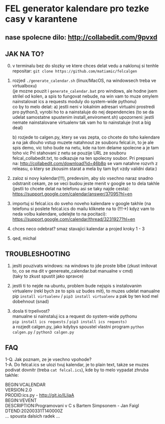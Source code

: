 # FEL generator kalendare pro tezke casy v karantene

## nase spolecne dilo: http://collabedit.com/9pvxd

## JAK NA TO?
0. v terminalu bez do slozky ve ktere chces delat vedu a naklonuj si tenhle repositar: `git clone https://github.com/matiamic/felcalgen`

1. rozjed `./generate_calendar.sh` (linux/MacOS, na windowsech treba ve virtualboxu)   
   (je mozne pouzit i `generate_calendar.bat` pro windows, ale hodne jsem strilel od kolen, a spis to fungovat nebude,
   na win vam to muze omylem nainstalovat ics a requests moduly do system-wide pythonu)  
   co by to melo delat:
   a) jestli neni v lokalnim adresari virtualni prostredi pro python3, vyrobi ho to a nainstaluje
      do nej dependencies (to se da udelat samostatne spustenim install_enviroment.sh)
      upozorneni: jestli nemate nainstalovane virtualenv tak vam ho to nainstaluje (not a big deal)

   b) rozjede to calgen.py, ktery se vas zepta, co chcete do toho kalendare a na jak dlouho
      vstup muzete natahnout ze souboru felcal.in, to je ale spis demo, vic toho bude na netu, kde na
      tom delame spolecne a je tam toho vic
      Pri stahovani z netu se pouzije URL ze souboru felcal_collabedit.txt, to odkazuje na ten spolecny soubor.
      Pri prepsani na: http://collabedit.com/download?id=46b8p se vam natahne rozvrh z releasu, o ktery se
      zkousim starat a mela by tam byt vzdy validni data:)

2. zaloz si novy kalendar(!!!), predevsim, aby slo vsechno naraz snadno odstranit cekam, ze se veci budou jeste menit
   v google se to dela takhle (jestli to chcete delat na telefonu asi se taky najde cesta):
   https://support.google.com/calendar/answer/37095?hl=en

3. importuj si felcal.ics do sveho noveho kalendare
   v google takhle (na telefonu si poslete felcal.ics do mailu kliknete na to (!!!->) kdyz vam to neda volbu kalendare, udelejte to na pocitaci):
   https://support.google.com/calendar/thread/3231927?hl=en

4. chces neco odebrat? smaz stavajici kalendar a projed kroky 1 - 3

5. qed, michal

## TROUBLESHOOTING

1. jeslti pouzivats windows: na windows to jde proste blbe 
   (zkust imitovat to, co se ma dit v genereate_calendar.bat manualne v cmd)  
   (taky to zkust spustit jako spravce)

2. jestli ti to nejde na ubuntu, problem bude nejspis s instalovanim virtualenv (rekl bych ze to spis uz budes mit), 
   to muzes udelat manualne pip `install virtualenv` / `pip3 install virtualenv` a pak by ten kod mel dobehnout (snad)

3. dosla ti trpelivost?  
   manualne si nainstaluj ics a request do system-wide pythonu  
   `pip install ics requests` / `pip3 install ics requests)`  
   a rozjedt calgen.py, jako kdybys spoustel vlastni program `python calgen.py` / `python3 calgen.py`

## FAQ

1-Q. Jak poznam, ze je vsechno vpohode?  
1-A. Do felcal.ics se ulozi tvuj kalendar, je to plain text, takze se muzes podivat dovnitr (treba `cat felcal.ics`), kde by to melo vypadat zhruba takhle:  

BEGIN:VCALENDAR  
VERSION:2.0  
PRODID:ics.py - http://git.io/lLljaA  
BEGIN:VEVENT  
DESCRIPTION:Programovani v C s Bartem Simpsonem - Jan Faigl  
DTEND:20200331T140000Z  
... spousta dalsich radek ...

